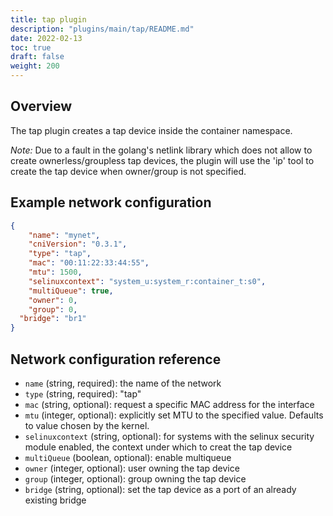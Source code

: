 ```yaml
---
title: tap plugin
description: "plugins/main/tap/README.md"
date: 2022-02-13
toc: true
draft: false
weight: 200
---
```


## Overview
The tap plugin creates a tap device inside the container namespace.

*Note:* Due to a fault in the golang's netlink library which does not allow to create ownerless/groupless tap devices, 
the plugin will use the 'ip' tool to create the tap device when owner/group is not specified. 

## Example network configuration

```json
{
	"name": "mynet",
	"cniVersion": "0.3.1",
	"type": "tap",
	"mac": "00:11:22:33:44:55",
	"mtu": 1500,
	"selinuxcontext": "system_u:system_r:container_t:s0",
	"multiQueue": true,
	"owner": 0,
	"group": 0,
  "bridge": "br1"
}
```

## Network configuration reference

* `name` (string, required): the name of the network
* `type` (string, required): "tap"
* `mac` (string, optional): request a specific MAC address for the interface
* `mtu` (integer, optional): explicitly set MTU to the specified value. Defaults to value chosen by the kernel.
* `selinuxcontext` (string, optional): for systems with the selinux security module enabled, the context under which to creat the tap device 
* `multiQueue` (boolean, optional): enable multiqueue
* `owner` (integer, optional): user owning the tap device
* `group` (integer, optional): group owning the tap device
* `bridge` (string, optional): set the tap device as a port of an already existing bridge
